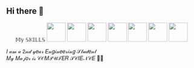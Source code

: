 ## Hi there 👋

<p align="center">
  𝕄𝕪 𝕊𝕂𝕀𝕃𝕃𝕊
  <img src="https://cdn.jsdelivr.net/gh/devicons/devicon/icons/html5/html5-original.svg" width="50" height="50" />
  <img src="https://cdn.jsdelivr.net/gh/devicons/devicon/icons/css3/css3-original.svg" width="50" height="50" />
  <img src="https://cdn.jsdelivr.net/gh/devicons/devicon/icons/javascript/javascript-original.svg" width="50" height="50" />
  <img src="https://cdn.jsdelivr.net/gh/devicons/devicon/icons/nodejs/nodejs-original.svg" width="50" height="50" />
  <img src="https://cdn.jsdelivr.net/gh/devicons/devicon/icons/express/express-original.svg" width="50" height="50" />
  <img src="https://cdn.jsdelivr.net/gh/devicons/devicon/icons/mysql/mysql-original.svg" width="50" height="50" />
  <img src="https://cdn.jsdelivr.net/gh/devicons/devicon/icons/mongodb/mongodb-original.svg" width="50" height="50" />
</p>

𝐼 𝒶𝓂 𝒶 𝟤𝓃𝒹 𝓎𝑒𝒶𝓇 𝐸𝓃𝑔𝒾𝓃𝑒𝑒𝓇𝒾𝓃𝑔 𝒮𝓉𝓊𝒹𝑒𝓃𝓉  
𝑀𝓎 𝑀𝒶𝒿𝑜𝓇 𝒾𝓈 𝒞𝒪𝑀𝒫𝒰𝒯𝐸𝑅 𝒮𝒞𝐼𝐸𝒩𝒞𝐸 🐦‍🔥 


